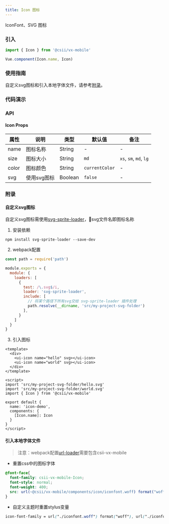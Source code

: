 ```yaml
---
title: Icon 图标
---
```


IconFont、SVG 图标

### 引入

```javascript
import { Icon } from '@csii/vx-mobile'

Vue.component(Icon.name, Icon)
```

### 使用指南

自定义svg图标和引入本地字体文件，请参考<a href="javascript:jumpAnchor('附录')">附录</a>。

### 代码演示
<!-- DEMO -->

### API

#### Icon Props
|属性 | 说明 | 类型 | 默认值| 备注|
|----|-----|------|------|------|
|name|图标名称|String|-|-|
|size|图标大小|String|`md`|`xs`, `sm`, `md`, `lg`|
|color|图标颜色|String|`currentColor`|-|
|svg|使用svg图标|Boolean|`false`|-|

### 附录

#### 自定义svg图标

自定义svg图标需使用<a href="https://github.com/kisenka/svg-sprite-loader" target="_blank">svg-sprite-loader</a>，svg文件名即图标名称

1. 安装依赖

```shell
npm install svg-sprite-loader --save-dev
```

2. webpack配置

```javascript
const path = require('path')

module.exports = {
  module: {
    loaders: [
      {
        test: /\.svg$/i,
        loader: 'svg-sprite-loader',
        include: [
          // 将某个路径下所有svg交给 svg-sprite-loader 插件处理
          path.resolve(__dirname, 'src/my-project-svg-folder')
        ],
      }
    ]
  }
}
```
3. 引入图标

```vue
<template>
  <div>
    <ui-icon name="hello" svg></ui-icon>
    <ui-icon name="world" svg></ui-icon>
  </div>
</template>

<script>
import 'src/my-project-svg-folder/hello.svg'
import 'src/my-project-svg-folder/world.svg'
import { Icon } from '@csii/vx-mobile'

export default {
  name: 'icon-demo',
  components: {
    [Icon.name]: Icon
  }
}
</script>
```

#### 引入本地字体文件

> 注意：webpack配置[url-loader](https://github.com/webpack-contrib/url-loader)需要包含csii-vx-mobile

* 重置css中的图标字体

```css
@font-face{
  font-family: csii-vx-mobile-Icon;
  font-style: normal;
  font-weight: 400;
  src: url(~@csii/vx-mobile/components/icon/iconfont.woff) format("woff"),url(~@csii/vx-mobile/components/icon/iconfont.woff) format("truetype")
}
```

* 自定义主题时重置stylus变量

```css
icon-font-family = url("./iconfont.woff") format("woff"), url("./iconfont.ttf") format("truetype")
```

